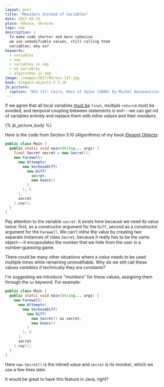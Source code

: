 ```yaml
---
layout: post
title: "Monikers Instead of Variables"
date: 2017-05-16
place: Odessa, Ukraine
tags: oop
description: |
  To make code shorter and more cohesive
  we use unmodifiable values, still calling them
  variables; why so?
keywords:
  - variables
  - oop
  - variables in oop
  - no variables
  - algorithms in oop
image: /images/2017/05/oss-117.jpg
book: elegant-objects-2 5.10
jb_picture:
  caption: "OSS 117: Cairo, Nest of Spies (2006) by Michel Hazanavicius"
---
```


If we agree that all local variables [must be](https://softwareengineering.stackexchange.com/questions/48413)
`final`, multiple `return`s must be avoided, and
temporal coupling between statements is evil---we can get
rid of variables entirely and replace them with _inline values_
and their _monikers_.

<!--more-->

{% jb_picture_body %}

Here is the code from Section 5.10 (_Algorithms_) of my book
[_Elegant Objects_](http://amzn.to/2pjciUY):

```java
public class Main {
  public static void main(String... args) {
    final Secret secret = new Secret();
    new Farewell(
      new Attempts(
        new VerboseDiff(
          new Diff(
            secret,
            new Guess()
          )
        ), 5
      ),
      secret
    ).say();
  }
}
```

Pay attention to the variable `secret`. It exists here because we
need its value twice: first, as a constructor argument for the `Diff`, second
as a constructor argument for the `Farewell`. We can't _inline_ the value by
creating two separate instances of class `Secret`, because it really has
to be the same object---it encapsulates the number that we hide
from the user in a number-guessing game.

There could be many other situations where a _value_ needs to be used multiple
times while remaining unmodifiable. Why do we still call these values _variables_ if
technically they are constants?

I'm suggesting we introduce "monikers" for these values, assigning them
through the `as` keyword. For example:

```java
public class Main {
  public static void main(String... args) {
    new Farewell(
      new Attempts(
        new VerboseDiff(
          new Diff(
            new Secret() as secret,
            new Guess()
          )
        ), 5
      ),
      secret
    ).say();
  }
}
```

Here `new Secret()` is the inlined value and `secret` is its _moniker_, which
we use a few lines later.

It would be great to have this feature in Java, right?
